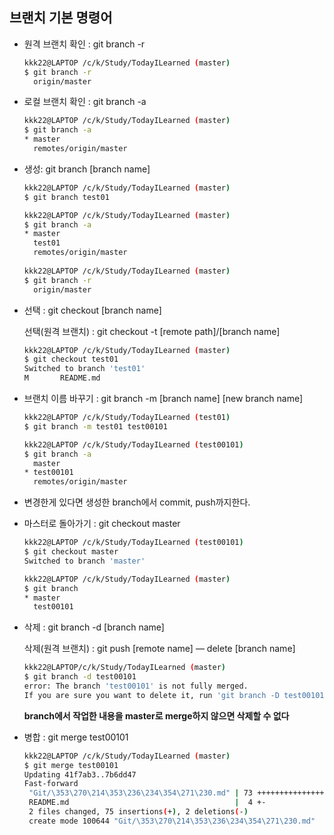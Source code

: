 ## 브랜치 기본 명령어

- 원격 브랜치 확인 : git branch -r

  ```bash
  kkk22@LAPTOP /c/k/Study/TodayILearned (master)
  $ git branch -r
    origin/master
  ```

  

- 로컬 브랜치 확인 : git branch -a

  ```bash
  kkk22@LAPTOP /c/k/Study/TodayILearned (master)
  $ git branch -a
  * master
    remotes/origin/master
  ```

  

- 생성: git branch [branch name]

  ```bash
  kkk22@LAPTOP /c/k/Study/TodayILearned (master)
  $ git branch test01
  
  kkk22@LAPTOP /c/k/Study/TodayILearned (master)
  $ git branch -a
  * master
    test01
    remotes/origin/master
    
  kkk22@LAPTOP /c/k/Study/TodayILearned (master)
  $ git branch -r
    origin/master
  ```

  

- 선택 : git checkout [branch name]

  선택(원격 브랜치) : git checkout -t [remote path]/[branch name]

  ```bash
  kkk22@LAPTOP /c/k/Study/TodayILearned (master)
  $ git checkout test01
  Switched to branch 'test01'
  M       README.md
  ```

  

- 브랜치 이름 바꾸기 : git branch -m [branch name] [new branch name]

  ```bash
  kkk22@LAPTOP /c/k/Study/TodayILearned (test01)
  $ git branch -m test01 test00101
  
  kkk22@LAPTOP /c/k/Study/TodayILearned (test00101)
  $ git branch -a
    master
  * test00101
    remotes/origin/master
  ```

- 변경한게 있다면 생성한 branch에서 commit, push까지한다.


- 마스터로 돌아가기 : git checkout master

  ```bash
  kkk22@LAPTOP /c/k/Study/TodayILearned (test00101)
  $ git checkout master
  Switched to branch 'master'
  
  kkk22@LAPTOP /c/k/Study/TodayILearned (master)
  $ git branch
  * master
    test00101
  ```

  

- 삭제 : git branch -d [branch name]

  삭제(원격 브랜치) : git push [remote name] — delete [branch name]

  ```bash
  kkk22@LAPTOP/c/k/Study/TodayILearned (master)
  $ git branch -d test00101
  error: The branch 'test00101' is not fully merged.
  If you are sure you want to delete it, run 'git branch -D test00101'.
  ```

  **branch에서 작업한 내용을 master로 merge하지 않으면 삭제할 수 없다**



- 병합 : git merge test00101

  ```bash
  kkk22@LAPTOP /c/k/Study/TodayILearned (master)
  $ git merge test00101
  Updating 41f7ab3..7b6dd47
  Fast-forward
   "Git/\353\270\214\353\236\234\354\271\230.md" | 73 +++++++++++++++++++++++++++
   README.md                                     |  4 +-
   2 files changed, 75 insertions(+), 2 deletions(-)
   create mode 100644 "Git/\353\270\214\353\236\234\354\271\230.md"
  ```

